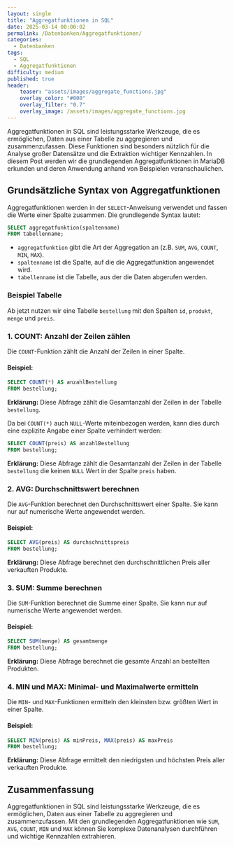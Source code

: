 ```yaml
---
layout: single
title: "Aggregatfunktionen in SQL"
date: 2025-03-14 00:00:02
permalink: /Datenbanken/Aggregatfunktionen/
categories:
  - Datenbanken
tags:
  - SQL
  - Aggregatfunktionen
difficulty: medium
published: true
header:
    teaser: "assets/images/aggregate_functions.jpg"
    overlay_color: "#000"
    overlay_filter: "0.7"
    overlay_image: /assets/images/aggregate_functions.jpg
---
```


Aggregatfunktionen in SQL sind leistungsstarke Werkzeuge, die es ermöglichen, Daten aus einer Tabelle zu aggregieren und zusammenzufassen. Diese Funktionen sind besonders nützlich für die Analyse großer Datensätze und die Extraktion wichtiger Kennzahlen. In diesem Post werden wir die grundlegenden Aggregatfunktionen in MariaDB erkunden und deren Anwendung anhand von Beispielen veranschaulichen.

## Grundsätzliche Syntax von Aggregatfunktionen
Aggregatfunktionen werden in der `SELECT`-Anweisung verwendet und fassen die Werte einer Spalte zusammen. Die grundlegende Syntax lautet:

```sql
SELECT aggregatfunktion(spaltenname)
FROM tabellenname;
```

- `aggregatfunktion` gibt die Art der Aggregation an (z.B. `SUM`, `AVG`, `COUNT`, `MIN`, `MAX`).
- `spaltenname` ist die Spalte, auf die die Aggregatfunktion angewendet wird.
- `tabellenname` ist die Tabelle, aus der die Daten abgerufen werden.

### Beispiel Tabelle
Ab jetzt nutzen wir eine Tabelle `bestellung` mit den Spalten `id`, `produkt`, `menge` und `preis`. 

### 1. COUNT: Anzahl der Zeilen zählen
Die `COUNT`-Funktion zählt die Anzahl der Zeilen in einer Spalte. 

#### Beispiel:
```sql
SELECT COUNT(*) AS anzahlBestellung
FROM bestellung;
```
**Erklärung:** Diese Abfrage zählt die Gesamtanzahl der Zeilen in der Tabelle `bestellung`.

Da bei `COUNT(*)` auch `NULL`-Werte miteinbezogen werden, kann dies durch eine explizite Angabe einer Spalte verhindert werden:

```sql
SELECT COUNT(preis) AS anzahlBestellung
FROM bestellung;
```
**Erklärung:** Diese Abfrage zählt die Gesamtanzahl der Zeilen in der Tabelle `bestellung` die keinen `NULL` Wert in der Spalte `preis` haben.

### 2. AVG: Durchschnittswert berechnen
Die `AVG`-Funktion berechnet den Durchschnittswert einer Spalte. Sie kann nur auf numerische Werte angewendet werden.

#### Beispiel:
```sql
SELECT AVG(preis) AS durchschnittspreis
FROM bestellung;
```
**Erklärung:** Diese Abfrage berechnet den durchschnittlichen Preis aller verkauften Produkte.

### 3. SUM: Summe berechnen
Die `SUM`-Funktion berechnet die Summe einer Spalte. Sie kann nur auf numerische Werte angewendet werden.

#### Beispiel:
```sql
SELECT SUM(menge) AS gesamtmenge
FROM bestellung;
```
**Erklärung:** Diese Abfrage berechnet die gesamte Anzahl an bestellten Produkten.

### 4. MIN und MAX: Minimal- und Maximalwerte ermitteln
Die `MIN`- und `MAX`-Funktionen ermitteln den kleinsten bzw. größten Wert in einer Spalte.

#### Beispiel:
```sql
SELECT MIN(preis) AS minPreis, MAX(preis) AS maxPreis
FROM bestellung;
```
**Erklärung:** Diese Abfrage ermittelt den niedrigsten und höchsten Preis aller verkauften Produkte.

## Zusammenfassung
Aggregatfunktionen in SQL sind leistungsstarke Werkzeuge, die es ermöglichen, Daten aus einer Tabelle zu aggregieren und zusammenzufassen. Mit den grundlegenden Aggregatfunktionen wie `SUM`, `AVG`, `COUNT`, `MIN` und `MAX` können Sie komplexe Datenanalysen durchführen und wichtige Kennzahlen extrahieren.